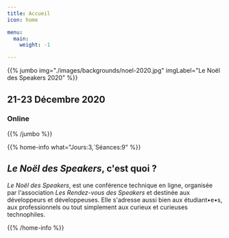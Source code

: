 ```yaml
---
title: Accueil
icon: home

menu:
  main:
    weight: -1

---
```


<!-- ... -->

{{% jumbo img="./images/backgrounds/noel-2020.jpg" imgLabel="Le Noël des Speakers 2020" %}}


## 21-23 Décembre 2020
### Online

<!-- ... -->

{{% /jumbo %}}



<!-- ... -->

{{% home-info what="Jours:3,´Séances:9" %}}

## *Le Noël des Speakers*, c'est quoi ?

*Le Noël des Speakers*, est une conférence technique en ligne, organisée par l'association *Les Rendez-vous des Speakers* et destinée aux développeurs et développeuses. Elle s'adresse aussi bien aux étudiant•e•s, aux professionnels ou tout simplement aux curieux et curieuses technophiles.

{{% /home-info %}}